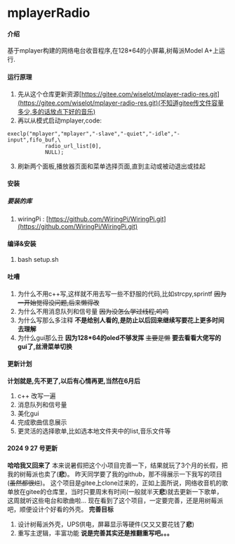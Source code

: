 # mplayerRadio

#### 介绍
基于mplayer构建的网络电台收音程序,在128*64的小屏幕,树莓派Model A+上运行.
#### 运行原理

1. 先从这个仓库更新资源[https://gitee.com/wiselot/mplayer-radio-res.git](https://gitee.com/wiselot/mplayer-radio-res.git)(不知道gitee传文件容量多少,多的话放点下好的音乐)
2. 再以从模式启动mplayer,code:
```
execlp("mplayer","mplayer","-slave","-quiet","-idle","-input",fifo_buf,\
			radio_url_list[0],
			NULL);
```
3. 刷新两个面板,播放器页面和菜单选择页面,直到主动或被动退出或挂起

#### 安装
##### 要装的库
1. wiringPi : [https://github.com/WiringPi/WiringPi.git](https://github.com/WiringPi/WiringPi.git)
#### 编译&安装
1. bash setup.sh

#### 吐嘈
1. 为什么不用c++写,这样就不用去写一些不舒服的代码,比如strcpy,sprintf ~~因为一开始觉得没问题,后来懒得改~~
2. 为什么不用消息队列和信号量 ~~因为没怎么学过线程,呜呜~~
3. 为什么写那么多注释 **不是给别人看的,是防止以后回来继续写要花上更多时间去理解** 
4. 为什么gui那么丑 **因为128*64的oled不够发挥** ~~主要是懒~~ **要去看看大佬写的gui了,丝滑菜单切换**

#### 更新计划
**计划就是,先不更了,以后有心情再更,当然在6月后**
1. c++ 改写一遍
2. 消息队列和信号量
3. 美化gui
4. 完成歌曲信息展示
5. 更灵活的选择歌单,比如选本地文件夹中的list,音乐文件等

#### 2024 9 27 号更新
**哈哈我又回来了**
本来说暑假把这个小项目完善一下，结果就玩了3个月的长假，把我的树莓派也卖了(**悲**)。
昨天同学要了我的github，那不得展示一下我写的项目(~~虽然都很烂~~)。
这个项目是gitee上clone过来的，正如上面所说，网络收音机的歌单放在gitee的仓库里，当时只要周末有时间(一般就半天**悲**)就去更新一下歌单，这周就听这些电台和歌曲啦...
现在看到了这个项目，一定要完善，还是用树莓派吧，顺便设计个好看的外壳。
**完善目标**
1. 设计树莓派外壳，UPS供电，屏幕显示等硬件(又又又要花钱了**悲**)
2. 重写主逻辑，丰富功能
**说是完善其实还是推翻重写吧。。。**
